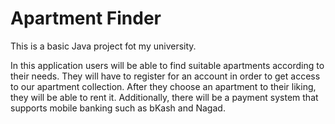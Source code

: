# Apartment Finder
This is a basic Java project fot my university.

In this application users will be able to find suitable apartments according to their needs. They will have to register for an account in order to get access to our apartment collection. After they choose an apartment to their liking, they will be able to rent it. Additionally, there will be a payment system that supports mobile banking such as bKash and Nagad.
